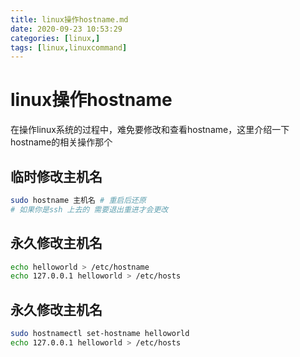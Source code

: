 ```yaml
---
title: linux操作hostname.md
date: 2020-09-23 10:53:29
categories: [linux,]  
tags: [linux,linuxcommand]
---
```


<!-- @import "[TOC]" {cmd="toc" depthFrom=1 depthTo=6 orderedList=false} -->
<!-- more -->

# linux操作hostname
在操作linux系统的过程中，难免要修改和查看hostname，这里介绍一下hostname的相关操作那个

## 临时修改主机名
```bash
sudo hostname 主机名 # 重启后还原
# 如果你是ssh 上去的 需要退出重进才会更改
```

## 永久修改主机名
```bash
echo helloworld > /etc/hostname
echo 127.0.0.1 helloworld > /etc/hosts
```

## 永久修改主机名
```bash
sudo hostnamectl set-hostname helloworld
echo 127.0.0.1 helloworld > /etc/hosts
```